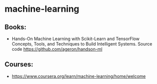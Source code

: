 # machine-learning

## Books: 
- Hands-On Machine Learning with Scikit-Learn and TensorFlow Concepts, Tools, and Techniques to Build Intelligent Systems. Source code https://github.com/ageron/handson-ml

## Courses: 
-  https://www.coursera.org/learn/machine-learning/home/welcome 
